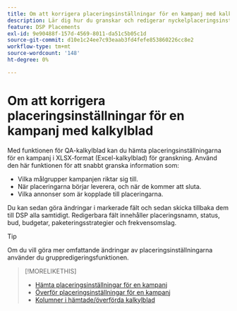 ```yaml
---
title: Om att korrigera placeringsinställningar för en kampanj med kalkylblad
description: Lär dig hur du granskar och redigerar nyckelplaceringsinställningar för en kampanj med Excel QA-kalkylblad.
feature: DSP Placements
exl-id: 9e90488f-157d-4569-8011-da51c5b05c1d
source-git-commit: d10e1c24ee7c93eaab3fd4fefe853860226cc8e2
workflow-type: tm+mt
source-wordcount: '148'
ht-degree: 0%

---
```


# Om att korrigera placeringsinställningar för en kampanj med kalkylblad

Med funktionen för QA-kalkylblad kan du hämta placeringsinställningarna för en kampanj i XLSX-format (Excel-kalkylblad) för granskning. Använd den här funktionen för att snabbt granska information som:

* Vilka målgrupper kampanjen riktar sig till.
* När placeringarna börjar leverera, och när de kommer att sluta.
* Vilka annonser som är kopplade till placeringarna.

Du kan sedan göra ändringar i markerade fält och sedan skicka tillbaka dem till DSP alla samtidigt. Redigerbara fält innehåller placeringsnamn, status, bud, budgetar, paketeringsstrategier och frekvensomslag.

>[!TIP]
>
>Om du vill göra mer omfattande ändringar av placeringsinställningarna använder du gruppredigeringsfunktionen.<!-- add link once we have help on it -->

>[!MORELIKETHIS]
>
>* [Hämta placeringsinställningar för en kampanj](qa-sheet-download.md)
>* [Överför placeringsinställningar för en kampanj](qa-sheet-upload.md)
>* [Kolumner i hämtade/överförda kalkylblad](qa-sheet-columns.md)

